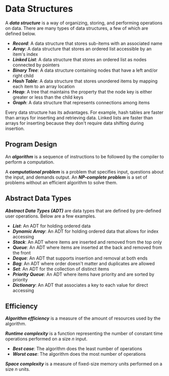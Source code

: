 # Data Structures

A ***data structure*** is a way of organizing, storing, and performing operations on data. There are many types of data structures, a few of which are defined below.

- ***Record***: A data structure that stores sub-items with an associated name
- ***Array***: A data structure that stores an ordered list accessible by an item's index
- ***Linked List***: A data structure that stores an ordered list as nodes connected by pointers
- ***Binary Tree***: A data structure containing nodes that have a left and/or right child
- ***Hash Table***: A data structure that stores unordered items by mapping each item to an array location
- ***Heap***: A tree that maintains the property that the node key is either greater or less than the child keys
- ***Graph***: A data structure that represents connections among items

Every data structure has its advantages.  For example, hash tables are faster than arrays for inserting and retrieving data.  Linked lists are faster than arrays for inserting because they don't require data shifting during insertion.


## Program Design
An ***algorithm*** is a sequence of instructions to be followed by the compiler to perform a computation.

A ***computational problem*** is a problem that specifies input, questions about the input, and demands output.  An ***NP-complete problem*** is a set of problems without an efficient algorithm to solve them.

## Abstract Data Types
***Abstract Data Types (ADT)*** are data types that are defined by pre-defined user operations.  Below are a few examples.

- ***List***: An ADT for holding ordered data
- ***Dynamic Array***: An ADT for holding ordered data that allows for index accessing
- ***Stack***: An ADT where items are inserted and removed from the top only
- ***Queue***: An ADT where items are inserted at the back and removed from the front
- ***Deque***: An ADT that supports insertion and removal at both ends
- ***Bag***: An ADT where order doesn't matter and duplicates are allowed
- ***Set***: An ADT for the collection of distinct items
- ***Priority Queue***: An ADT where items have priority and are sorted by priority
- ***Dictionary***: An ADT that associates a key to each value for direct accessing

## Efficiency
***Algorithm efficiency*** is a measure of the amount of resources used by the algorithm.

***Runtime complexity*** is a function representing the number of constant time operations performed on a size $n$ input.

- ***Best case***: The algorithm does the least number of operations
- ***Worst case***: The algorithm does the most number of operations

***Space complexity*** is a measure of fixed-size memory units performed on a size $n$ units.